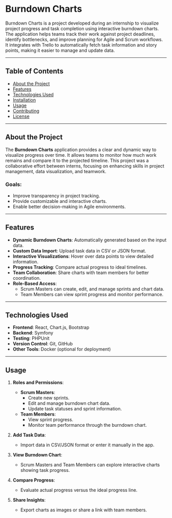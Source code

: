 # Burndown Charts

Burndown Charts is a project developed during an internship to visualize project progress and task completion using interactive burndown charts. The application helps teams track their work against project deadlines, identify bottlenecks, and improve planning for Agile and Scrum workflows. It integrates with Trello to automatically fetch task information and story points, making it easier to manage and update data.

---

## Table of Contents

- [About the Project](#about-the-project)
- [Features](#features)
- [Technologies Used](#technologies-used)
- [Installation](#installation)
- [Usage](#usage)
- [Contributing](#contributing)
- [License](#license)

---

## About the Project

The **Burndown Charts** application provides a clear and dynamic way to visualize progress over time. It allows teams to monitor how much work remains and compare it to the projected timeline. This project was a collaborative effort between interns, focusing on enhancing skills in project management, data visualization, and teamwork.

### Goals:

- Improve transparency in project tracking.
- Provide customizable and interactive charts.
- Enable better decision-making in Agile environments.

---

## Features

- **Dynamic Burndown Charts**: Automatically generated based on the input data.
- **Custom Data Import**: Upload task data in CSV or JSON format.
- **Interactive Visualizations**: Hover over data points to view detailed information.
- **Progress Tracking**: Compare actual progress to ideal timelines.
- **Team Collaboration**: Share charts with team members for better coordination.
- **Role-Based Access**:
  - Scrum Masters can create, edit, and manage sprints and chart data.
  - Team Members can view sprint progress and monitor performance.

---

## Technologies Used

- **Frontend**: React, Chart.js, Bootstrap
- **Backend**: Symfony
- **Testing**: PHPUnit
- **Version Control**: Git, GitHub
- **Other Tools**: Docker (optional for deployment)

---

## Usage

1. **Roles and Permissions**:

   - **Scrum Masters**:
     - Create new sprints.
     - Edit and manage burndown chart data.
     - Update task statuses and sprint information.
   - **Team Members**:
     - View sprint progress.
     - Monitor team performance through the burndown chart.

2. **Add Task Data**:

   - Import data in CSV/JSON format or enter it manually in the app.

3. **View Burndown Chart**:

   - Scrum Masters and Team Members can explore interactive charts showing task progress.

4. **Compare Progress**:

   - Evaluate actual progress versus the ideal progress line.

5. **Share Insights**:

   - Export charts as images or share a link with team members.

